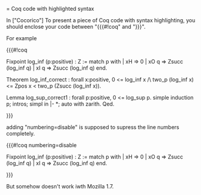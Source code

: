 = Coq code with highlighted syntax

In ["Cocorico"] To present a piece of Coq code with syntax highlighting, you should enclose your code between "{{{#!coq" and "}}}".

For example

{{{#!coq


Fixpoint log_inf (p:positive) : Z :=
  match p with
  | xH => 0   | xO q => Zsucc (log_inf q)   | xI q => Zsucc (log_inf q)   end.

Theorem log_inf_correct :
 forall x:positive,
   0 <= log_inf x /\ two_p (log_inf x) <= Zpos x < two_p (Zsucc (log_inf x)).

Lemma log_sup_correct1 : forall p:positive, 0 <= log_sup p.
simple induction p; intros; simpl in |- *; auto with zarith.
Qed.

}}}

adding "numbering=disable" is supposed to supress the line numbers completely. 

{{{#!coq numbering=disable

Fixpoint log_inf (p:positive) : Z :=
  match p with
  | xH => 0   | xO q => Zsucc (log_inf q)   | xI q => Zsucc (log_inf q)   end.

}}}

But somehow doesn't work iwth Mozilla 1.7.
